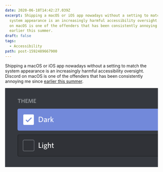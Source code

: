 ```yaml
---
date: 2020-06-18T14:42:27.039Z
excerpt: Shipping a macOS or iOS app nowadays without a setting to match the
  system appearance is an increasingly harmful accessibility oversight. Discord
  on macOS is one of the offenders that has been consistently annoying me since
  earlier this summer.
draft: false
tags:
  - Accessibility
path: post-1592489667900
---
```

Shipping a macOS or iOS app nowadays without a setting to match the system appearance is an increasingly harmful accessibility oversight. Discord on macOS is one of the offenders that has been consistently annoying me since [earlier this summer](https://redalemeden.com/microblog/post-1589377531514).

![Discord appearance settings](assets/image-1592489667900.png "Discord appearance settings")